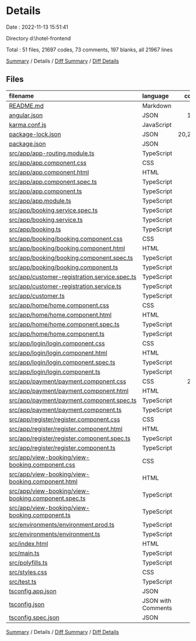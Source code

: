 # Details

Date : 2022-11-13 15:51:41

Directory d:\\hotel-frontend

Total : 51 files,  21697 codes, 73 comments, 197 blanks, all 21967 lines

[Summary](results.md) / Details / [Diff Summary](diff.md) / [Diff Details](diff-details.md)

## Files
| filename | language | code | comment | blank | total |
| :--- | :--- | ---: | ---: | ---: | ---: |
| [README.md](/README.md) | Markdown | 14 | 0 | 14 | 28 |
| [angular.json](/angular.json) | JSON | 104 | 0 | 1 | 105 |
| [karma.conf.js](/karma.conf.js) | JavaScript | 37 | 6 | 2 | 45 |
| [package-lock.json](/package-lock.json) | JSON | 20,278 | 0 | 1 | 20,279 |
| [package.json](/package.json) | JSON | 39 | 0 | 1 | 40 |
| [src/app/app-routing.module.ts](/src/app/app-routing.module.ts) | TypeScript | 25 | 0 | 6 | 31 |
| [src/app/app.component.css](/src/app/app.component.css) | CSS | 0 | 0 | 1 | 1 |
| [src/app/app.component.html](/src/app/app.component.html) | HTML | 1 | 0 | 1 | 2 |
| [src/app/app.component.spec.ts](/src/app/app.component.spec.ts) | TypeScript | 30 | 0 | 6 | 36 |
| [src/app/app.component.ts](/src/app/app.component.ts) | TypeScript | 11 | 0 | 2 | 13 |
| [src/app/app.module.ts](/src/app/app.module.ts) | TypeScript | 40 | 0 | 3 | 43 |
| [src/app/booking.service.spec.ts](/src/app/booking.service.spec.ts) | TypeScript | 15 | 0 | 4 | 19 |
| [src/app/booking.service.ts](/src/app/booking.service.ts) | TypeScript | 24 | 0 | 5 | 29 |
| [src/app/booking.ts](/src/app/booking.ts) | TypeScript | 11 | 0 | 0 | 11 |
| [src/app/booking/booking.component.css](/src/app/booking/booking.component.css) | CSS | 5 | 0 | 0 | 5 |
| [src/app/booking/booking.component.html](/src/app/booking/booking.component.html) | HTML | 81 | 0 | 8 | 89 |
| [src/app/booking/booking.component.spec.ts](/src/app/booking/booking.component.spec.ts) | TypeScript | 28 | 0 | 5 | 33 |
| [src/app/booking/booking.component.ts](/src/app/booking/booking.component.ts) | TypeScript | 19 | 0 | 5 | 24 |
| [src/app/customer-registration.service.spec.ts](/src/app/customer-registration.service.spec.ts) | TypeScript | 23 | 0 | 4 | 27 |
| [src/app/customer-registration.service.ts](/src/app/customer-registration.service.ts) | TypeScript | 14 | 0 | 4 | 18 |
| [src/app/customer.ts](/src/app/customer.ts) | TypeScript | 9 | 0 | 0 | 9 |
| [src/app/home/home.component.css](/src/app/home/home.component.css) | CSS | 13 | 0 | 0 | 13 |
| [src/app/home/home.component.html](/src/app/home/home.component.html) | HTML | 39 | 0 | 2 | 41 |
| [src/app/home/home.component.spec.ts](/src/app/home/home.component.spec.ts) | TypeScript | 22 | 0 | 6 | 28 |
| [src/app/home/home.component.ts](/src/app/home/home.component.ts) | TypeScript | 11 | 0 | 5 | 16 |
| [src/app/login/login.component.css](/src/app/login/login.component.css) | CSS | 15 | 0 | 1 | 16 |
| [src/app/login/login.component.html](/src/app/login/login.component.html) | HTML | 56 | 0 | 5 | 61 |
| [src/app/login/login.component.spec.ts](/src/app/login/login.component.spec.ts) | TypeScript | 21 | 0 | 6 | 27 |
| [src/app/login/login.component.ts](/src/app/login/login.component.ts) | TypeScript | 11 | 0 | 5 | 16 |
| [src/app/payment/payment.component.css](/src/app/payment/payment.component.css) | CSS | 219 | 0 | 4 | 223 |
| [src/app/payment/payment.component.html](/src/app/payment/payment.component.html) | HTML | 91 | 0 | 9 | 100 |
| [src/app/payment/payment.component.spec.ts](/src/app/payment/payment.component.spec.ts) | TypeScript | 21 | 0 | 6 | 27 |
| [src/app/payment/payment.component.ts](/src/app/payment/payment.component.ts) | TypeScript | 11 | 0 | 5 | 16 |
| [src/app/register/register.component.css](/src/app/register/register.component.css) | CSS | 0 | 0 | 1 | 1 |
| [src/app/register/register.component.html](/src/app/register/register.component.html) | HTML | 50 | 0 | 4 | 54 |
| [src/app/register/register.component.spec.ts](/src/app/register/register.component.spec.ts) | TypeScript | 28 | 0 | 5 | 33 |
| [src/app/register/register.component.ts](/src/app/register/register.component.ts) | TypeScript | 19 | 0 | 5 | 24 |
| [src/app/view-booking/view-booking.component.css](/src/app/view-booking/view-booking.component.css) | CSS | 52 | 0 | 9 | 61 |
| [src/app/view-booking/view-booking.component.html](/src/app/view-booking/view-booking.component.html) | HTML | 50 | 1 | 7 | 58 |
| [src/app/view-booking/view-booking.component.spec.ts](/src/app/view-booking/view-booking.component.spec.ts) | TypeScript | 28 | 0 | 5 | 33 |
| [src/app/view-booking/view-booking.component.ts](/src/app/view-booking/view-booking.component.ts) | TypeScript | 22 | 0 | 10 | 32 |
| [src/environments/environment.prod.ts](/src/environments/environment.prod.ts) | TypeScript | 3 | 0 | 1 | 4 |
| [src/environments/environment.ts](/src/environments/environment.ts) | TypeScript | 3 | 11 | 3 | 17 |
| [src/index.html](/src/index.html) | HTML | 14 | 0 | 1 | 15 |
| [src/main.ts](/src/main.ts) | TypeScript | 9 | 0 | 4 | 13 |
| [src/polyfills.ts](/src/polyfills.ts) | TypeScript | 1 | 47 | 6 | 54 |
| [src/styles.css](/src/styles.css) | CSS | 0 | 1 | 1 | 2 |
| [src/test.ts](/src/test.ts) | TypeScript | 18 | 4 | 5 | 27 |
| [tsconfig.app.json](/tsconfig.app.json) | JSON | 14 | 1 | 1 | 16 |
| [tsconfig.json](/tsconfig.json) | JSON with Comments | 31 | 1 | 1 | 33 |
| [tsconfig.spec.json](/tsconfig.spec.json) | JSON | 17 | 1 | 1 | 19 |

[Summary](results.md) / Details / [Diff Summary](diff.md) / [Diff Details](diff-details.md)